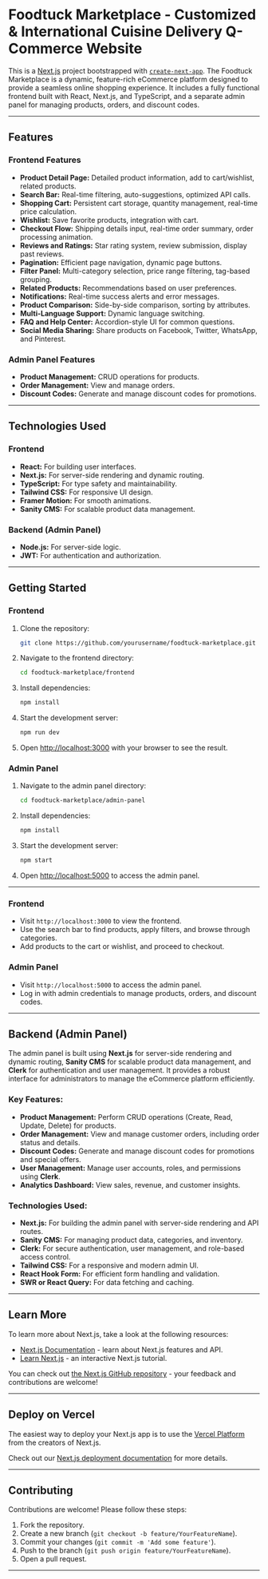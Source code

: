 # Foodtuck Marketplace - Customized & International Cuisine Delivery Q-Commerce Website

This is a [Next.js](https://nextjs.org) project bootstrapped with [`create-next-app`](https://nextjs.org/docs/app/api-reference/cli/create-next-app). The Foodtuck Marketplace is a dynamic, feature-rich eCommerce platform designed to provide a seamless online shopping experience. It includes a fully functional frontend built with React, Next.js, and TypeScript, and a separate admin panel for managing products, orders, and discount codes.

---

## Features

### Frontend Features
- **Product Detail Page:** Detailed product information, add to cart/wishlist, related products.
- **Search Bar:** Real-time filtering, auto-suggestions, optimized API calls.
- **Shopping Cart:** Persistent cart storage, quantity management, real-time price calculation.
- **Wishlist:** Save favorite products, integration with cart.
- **Checkout Flow:** Shipping details input, real-time order summary, order processing animation.
- **Reviews and Ratings:** Star rating system, review submission, display past reviews.
- **Pagination:** Efficient page navigation, dynamic page buttons.
- **Filter Panel:** Multi-category selection, price range filtering, tag-based grouping.
- **Related Products:** Recommendations based on user preferences.
- **Notifications:** Real-time success alerts and error messages.
- **Product Comparison:** Side-by-side comparison, sorting by attributes.
- **Multi-Language Support:** Dynamic language switching.
- **FAQ and Help Center:** Accordion-style UI for common questions.
- **Social Media Sharing:** Share products on Facebook, Twitter, WhatsApp, and Pinterest.

### Admin Panel Features
- **Product Management:** CRUD operations for products.
- **Order Management:** View and manage orders.
- **Discount Codes:** Generate and manage discount codes for promotions.

---

## Technologies Used

### Frontend
- **React:** For building user interfaces.
- **Next.js:** For server-side rendering and dynamic routing.
- **TypeScript:** For type safety and maintainability.
- **Tailwind CSS:** For responsive UI design.
- **Framer Motion:** For smooth animations.
- **Sanity CMS:** For scalable product data management.

### Backend (Admin Panel)
- **Node.js:** For server-side logic.
- **JWT:** For authentication and authorization.

---

## Getting Started

### Frontend
1. Clone the repository:
   ```bash
   git clone https://github.com/yourusername/foodtuck-marketplace.git
   ```
2. Navigate to the frontend directory:
   ```bash
   cd foodtuck-marketplace/frontend
   ```
3. Install dependencies:
   ```bash
   npm install
   ```
4. Start the development server:
   ```bash
   npm run dev
   ```
5. Open [http://localhost:3000](http://localhost:3000) with your browser to see the result.

### Admin Panel
1. Navigate to the admin panel directory:
   ```bash
   cd foodtuck-marketplace/admin-panel
   ```
2. Install dependencies:
   ```bash
   npm install
   ```
3. Start the development server:
   ```bash
   npm start
   ```
4. Open [http://localhost:5000](http://localhost:5000) to access the admin panel.

---

### Frontend
- Visit `http://localhost:3000` to view the frontend.
- Use the search bar to find products, apply filters, and browse through categories.
- Add products to the cart or wishlist, and proceed to checkout.

### Admin Panel
- Visit `http://localhost:5000` to access the admin panel.
- Log in with admin credentials to manage products, orders, and discount codes.

---

## Backend (Admin Panel)

The admin panel is built using **Next.js** for server-side rendering and dynamic routing, **Sanity CMS** for scalable product data management, and **Clerk** for authentication and user management. It provides a robust interface for administrators to manage the eCommerce platform efficiently.

### Key Features:
- **Product Management:** Perform CRUD operations (Create, Read, Update, Delete) for products.
- **Order Management:** View and manage customer orders, including order status and details.
- **Discount Codes:** Generate and manage discount codes for promotions and special offers.
- **User Management:** Manage user accounts, roles, and permissions using **Clerk**.
- **Analytics Dashboard:** View sales, revenue, and customer insights.

### Technologies Used:
- **Next.js:** For building the admin panel with server-side rendering and API routes.
- **Sanity CMS:** For managing product data, categories, and inventory.
- **Clerk:** For secure authentication, user management, and role-based access control.
- **Tailwind CSS:** For a responsive and modern admin UI.
- **React Hook Form:** For efficient form handling and validation.
- **SWR or React Query:** For data fetching and caching.

---

## Learn More

To learn more about Next.js, take a look at the following resources:

- [Next.js Documentation](https://nextjs.org/docs) - learn about Next.js features and API.
- [Learn Next.js](https://nextjs.org/learn) - an interactive Next.js tutorial.

You can check out [the Next.js GitHub repository](https://github.com/vercel/next.js) - your feedback and contributions are welcome!

---

## Deploy on Vercel

The easiest way to deploy your Next.js app is to use the [Vercel Platform](https://vercel.com/new?utm_medium=default-template&filter=next.js&utm_source=create-next-app&utm_campaign=create-next-app-readme) from the creators of Next.js.

Check out our [Next.js deployment documentation](https://nextjs.org/docs/app/building-your-application/deploying) for more details.

---

## Contributing

Contributions are welcome! Please follow these steps:

1. Fork the repository.
2. Create a new branch (`git checkout -b feature/YourFeatureName`).
3. Commit your changes (`git commit -m 'Add some feature'`).
4. Push to the branch (`git push origin feature/YourFeatureName`).
5. Open a pull request.

---